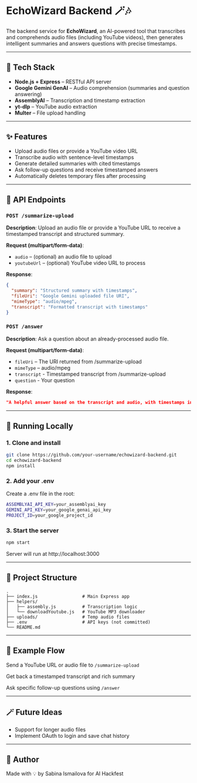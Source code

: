 # EchoWizard Backend 🪄🎶

The backend service for **EchoWizard**, an AI-powered tool that transcribes and comprehends audio files (including YouTube videos), then generates intelligent summaries and answers questions with precise timestamps.

---

## 🔧 Tech Stack

- **Node.js + Express** – RESTful API server
- **Google Gemini GenAI** – Audio comprehension (summaries and question answering)
- **AssemblyAI** – Transcription and timestamp extraction
- **yt-dlp** – YouTube audio extraction
- **Multer** – File upload handling

---

## ✨ Features

- Upload audio files or provide a YouTube video URL
- Transcribe audio with sentence-level timestamps
- Generate detailed summaries with cited timestamps
- Ask follow-up questions and receive timestamped answers
- Automatically deletes temporary files after processing

---

## 🔌 API Endpoints

### `POST /summarize-upload`

**Description**: Upload an audio file or provide a YouTube URL to receive a timestamped transcript and structured summary.

**Request (multipart/form-data)**:
- `audio` – (optional) an audio file to upload
- `youtubeUrl` – (optional) YouTube video URL to process

**Response**:
```json
{
  "summary": "Structured summary with timestamps",
  "fileUri": "Google Gemini uploaded file URI",
  "mimeType": "audio/mpeg",
  "transcript": "Formatted transcript with timestamps"
}
```

### `POST /answer`

**Description**: Ask a question about an already-processed audio file.

**Request (multipart/form-data)**:
- `fileUri` – The URI returned from /summarize-upload
- `mimeType` – audio/mpeg
- `transcript` - Timestamped transcript from /summarize-upload
- `question` - Your question

**Response**:
```json
"A helpful answer based on the transcript and audio, with timestamps included where relevant."
```

---

## 🧪 Running Locally 

### 1. Clone and install

```bash
git clone https://github.com/your-username/echowizard-backend.git
cd echowizard-backend
npm install
```

### 2. Add your .env

Create a .env file in the root:

```bash
ASSEMBLYAI_API_KEY=your_assemblyai_key
GEMINI_API_KEY=your_google_genai_api_key
PROJECT_ID=your_google_project_id
```

### 3. Start the server

```bash
npm start
```

Server will run at http://localhost:3000

---

## 📁 Project Structure

```
.
├── index.js                 # Main Express app
├── helpers/
│   ├── assembly.js          # Transcription logic
│   └── downloadYoutube.js   # YouTube MP3 downloader
├── uploads/                 # Temp audio files
├── .env                     # API keys (not committed)
└── README.md
```

---

## 🧠 Example Flow

Send a YouTube URL or audio file to ```/summarize-upload```

Get back a timestamped transcript and rich summary

Ask specific follow-up questions using ```/answer```

---

## 🪄 Future Ideas

- Support for longer audio files
- Implement OAuth to login and save chat history

---

## 📜 Author
Made with 💡 by Sabina Ismailova for AI Hackfest
